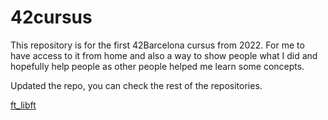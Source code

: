 # 42cursus
This repository is for the first 42Barcelona cursus from 2022. For me to have access to it from home and also a way to show people what I did and hopefully help people as other people helped me learn some concepts.

Updated the repo, you can check the rest of the repositories.

[ft_libft](https://github.com/RaeldorDraken/ft_libft)
